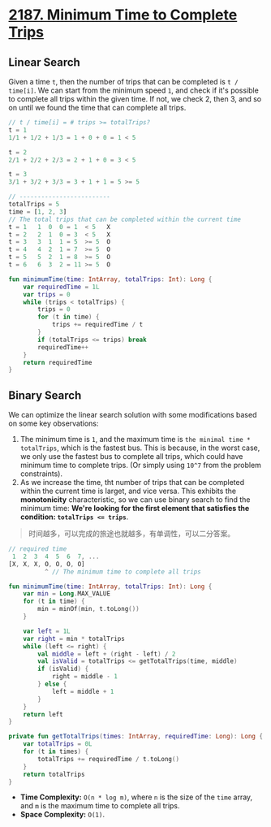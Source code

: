 # [2187. Minimum Time to Complete Trips](https://leetcode.com/problems/minimum-time-to-complete-trips/description/)

## Linear Search
Given a time `t`, then the number of trips that can be completed is `t / time[i]`. We can start from the minimum speed `1`, and check if it's possible to complete all trips within the given time. If not, we check 2, then 3, and so on until we found the time that can complete all trips.
```js
// t / time[i] = # trips >= totalTrips?
t = 1
1/1 + 1/2 + 1/3 = 1 + 0 + 0 = 1 < 5

t = 2
2/1 + 2/2 + 2/3 = 2 + 1 + 0 = 3 < 5

t = 3
3/1 + 3/2 + 3/3 = 3 + 1 + 1 = 5 >= 5

// -------------------------
totalTrips = 5
time = [1, 2, 3]
// The total trips that can be completed within the current time
t = 1   1  0  0 = 1  < 5   X
t = 2   2  1  0 = 3  < 5   X
t = 3   3  1  1 = 5  >= 5  O
t = 4   4  2  1 = 7  >= 5  O
t = 5   5  2  1 = 8  >= 5  O
t = 6   6  3  2 = 11 >= 5  O
```

```kotlin
fun minimumTime(time: IntArray, totalTrips: Int): Long {
    var requiredTime = 1L
    var trips = 0
    while (trips < totalTrips) {
        trips = 0
        for (t in time) {
            trips += requiredTime / t
        }
        if (totalTrips <= trips) break
        requiredTime++
    }
    return requiredTime
}
```

## Binary Search
We can optimize the linear search solution with some modifications based on some key observations:
1. The minimum time is `1`, and the maximum time is `the minimal time * totalTrips`, which is the fastest bus. This is because, in the worst case, we only use the fastest bus to complete all trips, which could have minimum time to complete trips. (Or simply using `10^7` from the problem constraints).
2. As we increase the time, tht number of trips that can be completed within the current time is larget, and vice versa. This exhibits the **monotonicity** characteristic, so we can use binary search to find the minimum time: **We're looking for the first element that satisfies the condition: `totalTrips <= trips`**.

> 时间越多，可以完成的旅途也就越多，有单调性，可以二分答案。

```js
// required time
 1  2  3  4  5  6  7, ...
[X, X, X, O, O, O, O]
          ^ // The minimum time to complete all trips
```

```kotlin
fun minimumTime(time: IntArray, totalTrips: Int): Long {
    var min = Long.MAX_VALUE
    for (t in time) {
        min = minOf(min, t.toLong())
    }

    var left = 1L
    var right = min * totalTrips
    while (left <= right) {
        val middle = left + (right - left) / 2
        val isValid = totalTrips <= getTotalTrips(time, middle)
        if (isValid) {
            right = middle - 1
        } else {
            left = middle + 1
        }
    }
    return left
}

private fun getTotalTrips(times: IntArray, requiredTime: Long): Long {
    var totalTrips = 0L
    for (t in times) {
        totalTrips += requiredTime / t.toLong()
    }
    return totalTrips
}
```

* **Time Complexity:** `O(n * log m)`, where `n` is the size of the `time` array, and `m` is the maximum time to complete all trips.
* **Space Complexity:** `O(1)`.